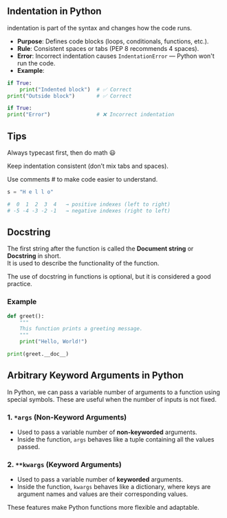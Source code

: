 ## Indentation in Python

indentation is part of the syntax and changes how the code runs.

- **Purpose**: Defines code blocks (loops, conditionals, functions, etc.).
- **Rule**: Consistent spaces or tabs (PEP 8 recommends 4 spaces).
- **Error**: Incorrect indentation causes `IndentationError` — Python won't run the code.
- **Example**:

```python
if True:
    print("Indented block")  # ✅ Correct
print("Outside block")       # ✅ Correct

if True:
print("Error")               # ❌ Incorrect indentation

```

## Tips

Always typecast first, then do math 😃

Keep indentation consistent (don’t mix tabs and spaces).

Use comments # to make code easier to understand.

```python
s = "H e l l o"

#  0  1  2  3  4   → positive indexes (left to right)
# -5 -4 -3 -2 -1   → negative indexes (right to left)

```

## Docstring

The first string after the function is called the **Document string** or **Docstring** in short.  
It is used to describe the functionality of the function.

The use of docstring in functions is optional, but it is considered a good practice.

### Example

```python
def greet():
    """
    This function prints a greeting message.
    """
    print("Hello, World!")

print(greet.__doc__)
```

## Arbitrary Keyword Arguments in Python

In Python, we can pass a variable number of arguments to a function using special symbols. These are useful when the number of inputs is not fixed.

### 1. `*args` (Non-Keyword Arguments)

- Used to pass a variable number of **non-keyworded** arguments.
- Inside the function, `args` behaves like a tuple containing all the values passed.

### 2. `**kwargs` (Keyword Arguments)

- Used to pass a variable number of **keyworded** arguments.
- Inside the function, `kwargs` behaves like a dictionary, where keys are argument names and values are their corresponding values.

These features make Python functions more flexible and adaptable.
